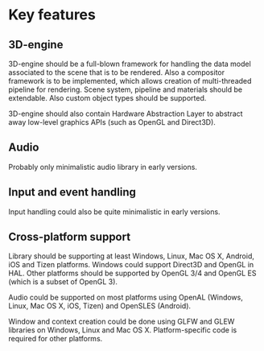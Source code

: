 Key features
============

3D-engine
---------

3D-engine should be a full-blown framework for handling the data model
associated to the scene that is to be rendered. Also a compositor framework is
to be implemented, which allows creation of multi-threaded pipeline for
rendering. Scene system, pipeline and materials should be extendable. Also
custom object types should be supported.

3D-engine should also contain Hardware Abstraction Layer to abstract away
low-level graphics APIs (such as OpenGL and Direct3D).

Audio
-----

Probably only minimalistic audio library in early versions.

Input and event handling
------------------------

Input handling could also be quite minimalistic in early versions.


Cross-platform support
----------------------

Library should be supporting at least Windows, Linux, Mac OS X, Android, iOS and
Tizen platforms. Windows could support Direct3D and OpenGL in HAL. Other
platforms should be supported by OpenGL 3/4 and OpenGL ES (which is a subset of
OpenGL 3).

Audio could be supported on most platforms using OpenAL (Windows, Linux, 
Mac OS X, iOS, Tizen) and OpenSLES (Android).

Window and context creation could be done using GLFW and GLEW libraries on
Windows, Linux and Mac OS X. Platform-specific code is required for other
platforms.
